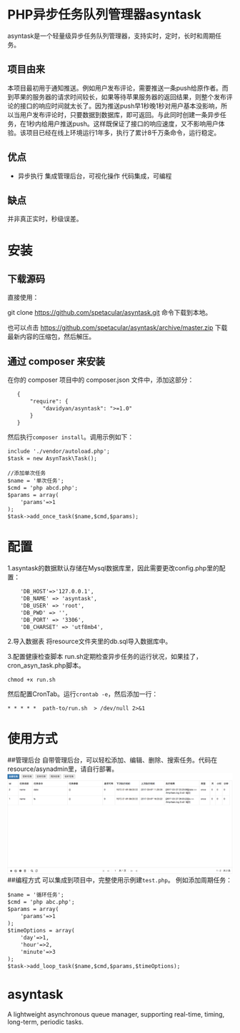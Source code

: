 # PHP异步任务队列管理器asyntask
asyntask是一个轻量级异步任务队列管理器，支持实时，定时，长时和周期任务。

## 项目由来

本项目最初用于通知推送。例如用户发布评论，需要推送一条push给原作者。而到苹果的服务器的请求时间较长，如果等待苹果服务器的返回结果，则整个发布评论的接口的响应时间就太长了。因为推送push早1秒晚1秒对用户基本没影响，所以当用户发布评论时，只要数据到数据库，即可返回。与此同时创建一条异步任务，在1秒内给用户推送push。这样既保证了接口的响应速度，又不影响用户体验。该项目已经在线上环境运行1年多，执行了累计8千万条命令，运行稳定。

## 优点
* 异步执行
集成管理后台，可视化操作
代码集成，可编程
## 缺点
并非真正实时，秒级误差。
# 安装
## 下载源码

直接使用：

git clone https://github.com/spetacular/asyntask.git
命令下载到本地。

也可以点击 https://github.com/spetacular/asyntask/archive/master.zip 下载最新内容的压缩包，然后解压。
## 通过 composer 来安装

   在你的 composer 项目中的 composer.json 文件中，添加这部分：
```
   {
       "require": {
           "davidyan/asyntask": ">=1.0"
       }
   }
```

然后执行`composer install`。调用示例如下：
```
include './vendor/autoload.php';
$task = new AsynTask\Task();

//添加单次任务
$name = '单次任务';
$cmd = 'php abcd.php';
$params = array(
	'params'=>1
);
$task->add_once_task($name,$cmd,$params);
```

# 配置
1.asyntask的数据默认存储在Mysql数据库里，因此需要更改config.php里的配置：

```
	'DB_HOST'=>'127.0.0.1',
	'DB_NAME' => 'asyntask',
	'DB_USER' => 'root',
	'DB_PWD' => '',
	'DB_PORT' => '3306',
	'DB_CHARSET' => 'utf8mb4',
```

2.导入数据表
将resource文件夹里的db.sql导入数据库中。

3.配置健康检查脚本
run.sh定期检查异步任务的运行状况，如果挂了，cron_asyn_task.php脚本。
```
chmod +x run.sh
```
然后配置CronTab。运行`crontab -e`，然后添加一行：
```
* * * * *  path-to/run.sh  > /dev/null 2>&1
```
# 使用方式
##管理后台
自带管理后台，可以轻松添加、编辑、删除、搜索任务。代码在resource/asynadmin里，请自行部署。
[![管理后台截图](./resource/asynadmin.jpeg)](./resource/asynadmin.jpeg)
##编程方式
可以集成到项目中，完整使用示例建`test.php`。
例如添加周期任务：
```
$name = '循环任务';
$cmd = 'php abc.php';
$params = array(
	'params'=>1
);
$timeOptions = array(
	'day'=>1,
	'hour'=>2,
	'minute'=>3
);
$task->add_loop_task($name,$cmd,$params,$timeOptions);
```


# asyntask
A lightweight asynchronous queue manager, supporting real-time, timing, long-term, periodic tasks.
